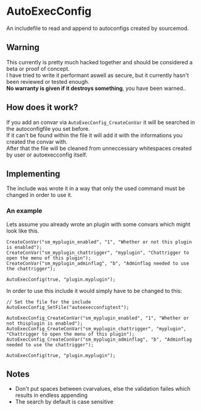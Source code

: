 # AutoExecConfig  
An includefile to read and append to autoconfigs created by sourcemod.  


## Warning
This currently is pretty much hacked together and should be considered a beta or proof of concept.  
I have tried to write it performant aswell as secure, but it currently hasn't been reviewed or tested enough.  
**No warranty is  given if it destroys something**, you have been warned.. 


## How does it work?
If you add an convar via `AutoExecConfig_CreateConVar` it will be searched in the autoconfigfile you set before.  
If it can't be found within the file it will add it with the informations you created the convar with.  
After that the file will be cleaned from unneccessary whitespaces created by user or autoexecconfig itself.  



## Implementing
The include was wrote it in a way that only the used command must be changed in order to use it.  

### An example

Lets assume you already wrote an plugin with some convars which might look like this.

    CreateConVar("sm_myplugin_enabled", "1", "Whether or not this plugin is enabled");
    CreateConVar("sm_myplugin_chattrigger", "myplugin", "Chattrigger to open the menu of this plugin");
    CreateConVar("sm_myplugin_adminflag", "b", "Adminflag needed to use the chattrigger");
    
    AutoExecConfig(true, "plugin.myplugin");
    
In order to use this include it would simply have to be changed to this:  
    
    // Set the file for the include
    AutoExecConfig_SetFile("autoexecconfigtest");
    
    AutoExecConfig_CreateConVar("sm_myplugin_enabled", "1", "Whether or not thisplugin is enabled");
    AutoExecConfig_CreateConVar("sm_myplugin_chattrigger", "myplugin", "Chattrigger to open the menu of this plugin");
    AutoExecConfig_CreateConVar("sm_myplugin_adminflag", "b", "Adminflag needed to use the chattrigger");
    
    AutoExecConfig(true, "plugin.myplugin");
    
## Notes
* Don't put spaces between cvarvalues, else the validation failes which results in endless appending
* The search by default is case sensitive